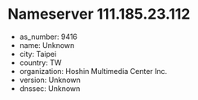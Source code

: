 # Nameserver 111.185.23.112

* as_number: 9416
* name: Unknown
* city: Taipei
* country: TW
* organization: Hoshin Multimedia Center Inc.
* version: Unknown
* dnssec: Unknown
